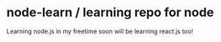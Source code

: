 # node-learn / learning repo for node

Learning node.js in my freetime soon will be learning react.js too!

